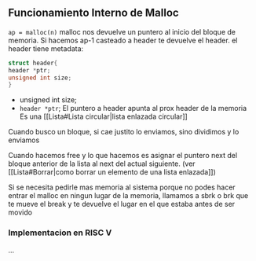 ## Funcionamiento Interno de Malloc 
`ap = malloc(n)`
malloc nos devuelve un puntero al inicio del bloque de memoria. Si hacemos ap-1 casteado a header te devuelve el header. 
el header tiene metadata:
```c
struct header{
header *ptr;
unsigned int size;
}
```
- unsigned int size;
- `header *ptr`;
El puntero a header apunta al prox header de la memoria
Es una [[Lista#Lista circular|lista enlazada circular]]  


Cuando busco un bloque, si cae justito lo enviamos, sino dividimos y lo enviamos

Cuando hacemos free y lo que hacemos es asignar el puntero next del bloque anterior de la lista al next del actual siguiente. (ver [[Lista#Borrar|como borrar un elemento de una lista enlazada]])

Si se necesita pedirle mas memoria al sistema porque no podes hacer entrar el malloc en ningun lugar de la memoria, llamamos a sbrk o brk que te mueve el break y te devuelve el lugar en el que estaba antes de ser movido 


### Implementacion en RISC V 
... 